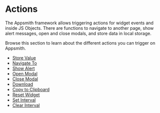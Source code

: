 # Actions



The Appsmith framework allows triggering actions for widget events and inside JS Objects. There are functions to navigate to another page, show alert messages, open and close modals, and store data in local storage.

Browse this section to learn about the different actions you can trigger on Appsmith.&#x20;

* [Store Value](store-value.md)
* [Navigate To](navigate-to.md)
* [Show Alert](show-alert.md)
* [Open Modal](show-modal.md)
* [Close Modal](close-modal.md)
* [Download](download.md)
* [Copy to Clipboard](copy-to-clipboard.md)
* [Reset Widget](reset-widget.md)
* [Set Interval](intervals-time-events.md#setinterval)
* [Clear Interval](intervals-time-events.md#clearinterval)
